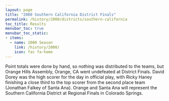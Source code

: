 ```yaml
---
layout: page
title: "2000 Southern California District Finals"
permalink: /history/2000/districts/southern-california
toc_title: Results
menubar_toc: true
menubar_toc_static:
- items:
  - name: 2000 Season
    link: /history/2000/
    icon: fas fa-home
---
```


Point totals were done by hand, so nothing was distributed to the teams, but Orange Hills Assembly, Orange, CA went undefeated at District Finals.
David Dorey was the high scorer for the day in official play, with Ricky Haney finishing a close third to the top scorer from the second place team (Jonathan Falkey of Santa Ana).  Orange and Santa Ana will represent the Southern California District at Regional Finals in Colorado Springs.
